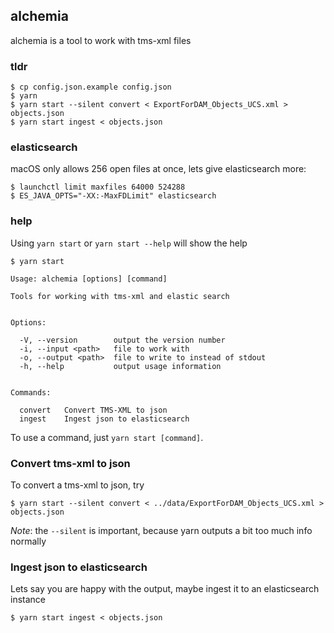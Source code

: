 ## alchemia

alchemia is a tool to work with tms-xml files

### tldr

    $ cp config.json.example config.json
    $ yarn
    $ yarn start --silent convert < ExportForDAM_Objects_UCS.xml > objects.json
    $ yarn start ingest < objects.json

### elasticsearch

macOS only allows 256 open files at once, lets give elasticsearch more:

    $ launchctl limit maxfiles 64000 524288
    $ ES_JAVA_OPTS="-XX:-MaxFDLimit" elasticsearch

### help

Using `yarn start` or `yarn start --help` will show the help

    $ yarn start

    Usage: alchemia [options] [command]

    Tools for working with tms-xml and elastic search


    Options:

      -V, --version        output the version number
      -i, --input <path>   file to work with
      -o, --output <path>  file to write to instead of stdout
      -h, --help           output usage information


    Commands:

      convert   Convert TMS-XML to json
      ingest    Ingest json to elasticsearch

To use a command, just `yarn start [command]`.

### Convert tms-xml to json

To convert a tms-xml to json, try

    $ yarn start --silent convert < ../data/ExportForDAM_Objects_UCS.xml > objects.json

*Note*: the `--silent` is important, because yarn outputs a bit too much info normally

### Ingest json to elasticsearch

Lets say you are happy with the output, maybe ingest it to an elasticsearch instance

    $ yarn start ingest < objects.json
